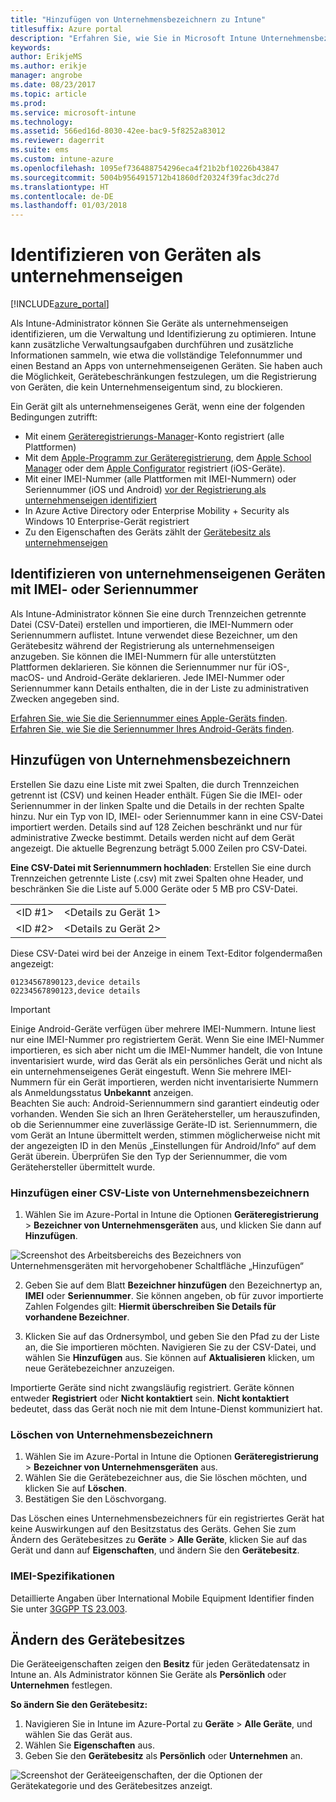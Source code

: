 ```yaml
---
title: "Hinzufügen von Unternehmensbezeichnern zu Intune"
titlesuffix: Azure portal
description: "Erfahren Sie, wie Sie in Microsoft Intune Unternehmensbezeichner (Registrierungsmethode, IMEI- und Seriennummern) hinzufügen. \""
keywords: 
author: ErikjeMS
ms.author: erikje
manager: angrobe
ms.date: 08/23/2017
ms.topic: article
ms.prod: 
ms.service: microsoft-intune
ms.technology: 
ms.assetid: 566ed16d-8030-42ee-bac9-5f8252a83012
ms.reviewer: dagerrit
ms.suite: ems
ms.custom: intune-azure
ms.openlocfilehash: 1095ef736488754296eca4f21b2bf10226b43847
ms.sourcegitcommit: 5004b9564915712b41860df20324f39fac3dc27d
ms.translationtype: HT
ms.contentlocale: de-DE
ms.lasthandoff: 01/03/2018
---
```

# <a name="identify-devices-as-corporate-owned"></a>Identifizieren von Geräten als unternehmenseigen

[!INCLUDE[azure_portal](./includes/azure_portal.md)]

Als Intune-Administrator können Sie Geräte als unternehmenseigen identifizieren, um die Verwaltung und Identifizierung zu optimieren. Intune kann zusätzliche Verwaltungsaufgaben durchführen und zusätzliche Informationen sammeln, wie etwa die vollständige Telefonnummer und einen Bestand an Apps von unternehmenseigenen Geräten. Sie haben auch die Möglichkeit, Gerätebeschränkungen festzulegen, um die Registrierung von Geräten, die kein Unternehmenseigentum sind, zu blockieren.

Ein Gerät gilt als unternehmenseigenes Gerät, wenn eine der folgenden Bedingungen zutrifft:

- Mit einem [Geräteregistrierungs-Manager](device-enrollment-manager-enroll.md)-Konto registriert (alle Plattformen)
- Mit dem [Apple-Programm zur Geräteregistrierung](device-enrollment-program-enroll-ios.md), dem [Apple School Manager](apple-school-manager-set-up-ios.md) oder dem [Apple Configurator](apple-configurator-enroll-ios.md) registriert (iOS-Geräte).
- Mit einer IMEI-Nummer (alle Plattformen mit IMEI-Nummern) oder Seriennummer (iOS und Android) [vor der Registrierung als unternehmenseigen identifiziert](#identify-corporate-owned-devices-with-imei-or-serial-number)
- In Azure Active Directory oder Enterprise Mobility + Security als Windows 10 Enterprise-Gerät registriert
- Zu den Eigenschaften des Geräts zählt der [Gerätebesitz als unternehmenseigen](#change-device-ownership)

## <a name="identify-corporate-owned-devices-with-imei-or-serial-number"></a>Identifizieren von unternehmenseigenen Geräten mit IMEI- oder Seriennummer

Als Intune-Administrator können Sie eine durch Trennzeichen getrennte Datei (CSV-Datei) erstellen und importieren, die IMEI-Nummern oder Seriennummern auflistet. Intune verwendet diese Bezeichner, um den Gerätebesitz während der Registrierung als unternehmenseigen anzugeben. Sie können die IMEI-Nummern für alle unterstützten Plattformen deklarieren. Sie können die Seriennummer nur für iOS-, macOS- und Android-Geräte deklarieren. Jede IMEI-Nummer oder Seriennummer kann Details enthalten, die in der Liste zu administrativen Zwecken angegeben sind.

<!-- When you upload serial numbers for company-owned iOS devices, they must be paired with a corporate enrollment profile. Devices must then be enrolled using either Apple’s device enrollment program (DEP) or Apple Configurator to have them appear as company-owned. -->

[Erfahren Sie, wie Sie die Seriennummer eines Apple-Geräts finden](https://support.apple.com/HT204308).<br>
[Erfahren Sie, wie Sie die Seriennummer Ihres Android-Geräts finden](https://support.google.com/store/answer/3333000).

## <a name="add-corporate-identifiers"></a>Hinzufügen von Unternehmensbezeichnern
Erstellen Sie dazu eine Liste mit zwei Spalten, die durch Trennzeichen getrennt ist (CSV) und keinen Header enthält. Fügen Sie die IMEI- oder Seriennummer in der linken Spalte und die Details in der rechten Spalte hinzu. Nur ein Typ von ID, IMEI- oder Seriennummer kann in eine CSV-Datei importiert werden. Details sind auf 128 Zeichen beschränkt und nur für administrative Zwecke bestimmt. Details werden nicht auf dem Gerät angezeigt. Die aktuelle Begrenzung beträgt 5.000 Zeilen pro CSV-Datei.

**Eine CSV-Datei mit Seriennummern hochladen**: Erstellen Sie eine durch Trennzeichen getrennte Liste (.csv) mit zwei Spalten ohne Header, und beschränken Sie die Liste auf 5.000 Geräte oder 5 MB pro CSV-Datei.

|||
|-|-|
|&lt;ID #1&gt;|&lt;Details zu Gerät 1&gt;|
|&lt;ID #2&gt;|&lt;Details zu Gerät 2&gt;|

Diese CSV-Datei wird bei der Anzeige in einem Text-Editor folgendermaßen angezeigt:

```
01234567890123,device details
02234567890123,device details
```

> [!IMPORTANT]
> Einige Android-Geräte verfügen über mehrere IMEI-Nummern. Intune liest nur eine IMEI-Nummer pro registriertem Gerät. Wenn Sie eine IMEI-Nummer importieren, es sich aber nicht um die IMEI-Nummer handelt, die von Intune inventarisiert wurde, wird das Gerät als ein persönliches Gerät und nicht als ein unternehmenseigenes Gerät eingestuft. Wenn Sie mehrere IMEI-Nummern für ein Gerät importieren, werden nicht inventarisierte Nummern als Anmeldungsstatus **Unbekannt** anzeigen.<br>
>Beachten Sie auch: Android-Seriennummern sind garantiert eindeutig oder vorhanden. Wenden Sie sich an Ihren Gerätehersteller, um herauszufinden, ob die Seriennummer eine zuverlässige Geräte-ID ist.
>Seriennummern, die vom Gerät an Intune übermittelt werden, stimmen möglicherweise nicht mit der angezeigten ID in den Menüs „Einstellungen für Android/Info“ auf dem Gerät überein. Überprüfen Sie den Typ der Seriennummer, die vom Gerätehersteller übermittelt wurde.

### <a name="add-a-csv-list-of-corporate-identifiers"></a>Hinzufügen einer CSV-Liste von Unternehmensbezeichnern

1. Wählen Sie im Azure-Portal in Intune die Optionen **Geräteregistrierung** > **Bezeichner von Unternehmensgeräten** aus, und klicken Sie dann auf **Hinzufügen**.

 ![Screenshot des Arbeitsbereichs des Bezeichners von Unternehmensgeräten mit hervorgehobener Schaltfläche „Hinzufügen“](./media/add-corp-id.png)

2. Geben Sie auf dem Blatt **Bezeichner hinzufügen** den Bezeichnertyp an, **IMEI** oder **Seriennummer**. Sie können angeben, ob für zuvor importierte Zahlen Folgendes gilt: **Hiermit überschreiben Sie Details für vorhandene Bezeichner**.

3. Klicken Sie auf das Ordnersymbol, und geben Sie den Pfad zu der Liste an, die Sie importieren möchten. Navigieren Sie zu der CSV-Datei, und wählen Sie **Hinzufügen** aus. Sie können auf **Aktualisieren** klicken, um neue Gerätebezeichner anzuzeigen.

Importierte Geräte sind nicht zwangsläufig registriert. Geräte können entweder **Registriert** oder **Nicht kontaktiert** sein. **Nicht kontaktiert** bedeutet, dass das Gerät noch nie mit dem Intune-Dienst kommuniziert hat.

### <a name="delete-corporate-identifiers"></a>Löschen von Unternehmensbezeichnern

1. Wählen Sie im Azure-Portal in Intune die Optionen **Geräteregistrierung** > **Bezeichner von Unternehmensgeräten** aus.
2. Wählen Sie die Gerätebezeichner aus, die Sie löschen möchten, und klicken Sie auf **Löschen**.
3. Bestätigen Sie den Löschvorgang.

Das Löschen eines Unternehmensbezeichners für ein registriertes Gerät hat keine Auswirkungen auf den Besitzstatus des Geräts. Gehen Sie zum Ändern des Gerätebesitzes zu **Geräte** > **Alle Geräte**, klicken Sie auf das Gerät und dann auf **Eigenschaften**, und ändern Sie den **Gerätebesitz**.

### <a name="imei-specifications"></a>IMEI-Spezifikationen
Detaillierte Angaben über International Mobile Equipment Identifier finden Sie unter [3GGPP TS 23.003](https://portal.3gpp.org/desktopmodules/Specifications/SpecificationDetails.aspx?specificationId=729).

## <a name="change-device-ownership"></a>Ändern des Gerätebesitzes

Die Geräteeigenschaften zeigen den **Besitz** für jeden Gerätedatensatz in Intune an. Als Administrator können Sie Geräte als **Persönlich** oder **Unternehmen** festlegen.

**So ändern Sie den Gerätebesitz:**
1. Navigieren Sie in Intune im Azure-Portal zu **Geräte** > **Alle Geräte**, und wählen Sie das Gerät aus.
3. Wählen Sie **Eigenschaften** aus.
4. Geben Sie den **Gerätebesitz** als **Persönlich** oder **Unternehmen** an.

  ![Screenshot der Geräteeigenschaften, der die Optionen der Gerätekategorie und des Gerätebesitzes anzeigt.](./media/device-properties.png)
